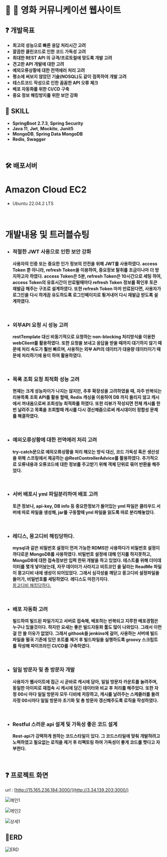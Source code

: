 # 🙌  영화 커뮤니케이션 웹사이트 


## ❓   개발목표
- **최고의 성능으로 빠른 응답 처리시간 고려**
- **깔끔한 클린코드로 인한 코드 가독성 고려**
- **최대한 REST API 의 규격/프로토컬에 맞도록 개발 고려**
- **견고한 API 개발에 대한 고려**
- **예외오류상황에 대한 전역에러 처리 고려**
- **평소에 써보지 않았던 기술(NOSQL)도 같이 접목하여 개발 고려**
- **테스트코드 작성으로 인한 꼼꼼한 API 오류 체크**
- **배포 자동화를 위한 CI/CD 구축**
- **중요 정보 해킹방지를 위한 보안 강화**

##  🙋   SKILL
- **SpringBoot 2.7.3**, **Spring Security**
- **Java 11**, **Jwt**, **Mockito**, **Junit5**
- **MongoDB**, **Spring Data MongoDB**
- **Redis**, **Swagger**

<br>  

## 🛠 배포서버 
# Amazon Cloud EC2
 - Ubuntu 22.04.2 LTS


<br>   

# 개발내용 및 트러블슈팅
- ### 적절한 JWT 사용으로 인한 보안 강화
   **사용자의 인증 또는 중요한 인가 정보의 안전을 위해 JWT를 사용하였다. access Token 뿐 아니라, refresh Token을 이용하여, 중요정보 탈취를 조금이나마 더 방지하고자 하였다. access Token은 5분, refresh Token은 10시간으로 세팅 하여, access Token의 유효시간이 만료될때마다 refresh Token 정보를 확인후 토큰 재발급 해주는 구조로 설계하였다. 또한 refresh Token 마저 만료된다면, 사용자가 로그인을 다시 하게끔 유도하도록 로그인페이지로 튕겨내어 다시 재발급 받도록 설계하였다.**
<br>

- ### 외부API 요청 시 성능 고려
   **restTemplate 대신 비동기적으로 요청하는 non-blocking 처리방식을 이용한 webClient를 활용하였다. 또한 요청을 보내고 응답을 받을 때까지 대기하지 않기 때문에 처리 속도가 훨씬 빠르며, 사용하는 외부 API의 데이터가 대용량 데이터이기 때문에 처리하기에 용이 하여 활용하였다.**
<br>

- ### 목록 조회 요청 최적화 성능 고려
   **현재는 크게 성능차이가 나지는 않지만, 추후 확장성을 고려하였을 때, 자주 반복되는 리뷰목록 조회 API를 활용 할때, Redis 캐싱을 이용하여 DB 까지 들리지 않고 캐시에서 꺼내옴으로써 조회성능 최적화를 하였다. 또한 리뷰가 작성되면 전체 캐시를 한번 날려주고 목록을 조회할때 캐시를 다시 갱신해줌으로써 캐시데이터 정합성 문제를 해결하였다.**
<br>

- ### 예외오류상황에 대한 전역에러 처리 고려
   **try-catch문으로 예외오류상황을 처리 해오는 방식 대신, 코드 가독성 혹은 생산성을 위해 스프링에서 제공하는 @RestControllerAdvice를 활용하였다. 추가적으로 오류내용과 오류코드에 대한 정보를 주고받기 위해 객체 단위로 묶어 반환을 해주었다.**
<br>   

- ### 서버 배포시 yml 파일분리하여 배포 고려
   **토큰 정보나, api-key, DB info 등 중요한정보가 들어있는 yml 파일은 클라우드 서버에 따로 파일을 생성해, jar를 구동할때 yml 파일을 읽도록 따로 분리해놓았다.**
<br>   

- ### 레디스, 몽고디비 해킹당하다.
   **mysql과 같은 비밀번호 설정이 먼저 가능한 RDMS만 사용하다가 비밀번호 설정이 까다로운 MongoDB를 사용하였다. 비밀번호 설정에 대해 인지를 하지못하고, MongoDB에 대한 접속정보만 입력 한뒤 개발을 하고 있었다. 테스트를 위해 더미데이터를 몇개 넣어놨는데, 자꾸 데이터가 사라지고 비트코인 을 달라는 ReadMe 파일이 몽고디비 내에 생성이 되어있었다. 그래서 심각성을 깨닫고 몽고디비 설정파일을 들어가, 비밀번호를 세팅하였다. 레디스도 마찬가지다.**
 <br>[몽고디비 해킹당하다.](https://yjkim-dev.tistory.com/64)
<br>   

- ### 배포 자동화 고려
   **빌드하여 빌드된 파일가지고 서버로 접속해, 배포하는 반복되고 지루한 배포경험은 누구나 있을것이다. 하지만 요새는 좋은 빌드자동화 툴도 많이 나와있다. 그래서 이런걸 안 쓸 이유가 없었다. 그래서 githook을 jenkins에 걸어, 사용하는 서버에 빌드파일을 떨궈 기존에 있던 포트를 제거 후 빌드파일을 실행하도록 groovy 스크립트를 작성해 파이프라인 CI/CD를 구축하였다.**
<br>

- ### 일일 방문자 및 총 방문자 개발
    **사용자가 웹사이트에 접근 시 곧바로 캐시에 담아, 일일 방문자 카운트를 늘려주며, 동일한 아이피로 재접속 시 캐시에 담긴 데이터와 비교 후 처리를 해주었다. 또한 자정 00시 마다 일일 방문자 모두 디비에 저장하고, 캐시를 날려주는 스케줄러를 돌려 자정 00시마다 일일 방문자 초기화 및 총 방문자 갱신해주도록 로직을 작성하였다.**
<br>

- ### Restful 스러운 api 설계 및 가독성 좋은 코드 설계
   **Rest-api가 강력하게 원하는 코드스타일이 있다. 그 코드스타일에 맞춰 개발하려고 노력하였고 필요없는 로직을 제거 후 리펙토링 하여 가독성이 좋게 코드를 짯다고 자부한다.**
<br>   
   
## ❓ 프로젝트 화면

url : [http://15.165.236.184:3000/](http://3.34.139.203:3000/)


![메인1](https://github.com/MovieApplication/backend/assets/73875312/1b7d9ef5-623d-4a21-a4b5-b30e219c41fb)

![메인2](https://github.com/MovieApplication/backend/assets/73875312/8bd45cfc-66ec-4f10-a98b-c7402ae99b63)

![상세1](https://github.com/MovieApplication/backend/assets/73875312/fd23f128-d91e-4aa0-a0f7-f6af5134acf8)


## 🚜ERD

![ERD](https://github.com/MovieApplication/backend/assets/73875312/e36b5b4a-a082-4243-b91c-5b7b9dbdd1e7)


